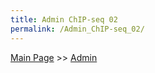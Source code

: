 ```yaml
---
title: Admin ChIP-seq 02
permalink: /Admin_ChIP-seq_02/
---
```


[Main Page](/Main_Page "wikilink") &gt;&gt; [Admin](/Admin "wikilink")
